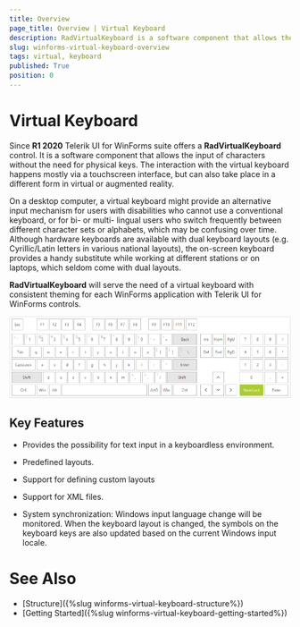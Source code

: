 ```yaml
---
title: Overview
page_title: Overview | Virtual Keyboard
description: RadVirtualKeyboard is a software component that allows the input of characters without the need for physical keys.
slug: winforms-virtual-keyboard-overview 
tags: virtual, keyboard
published: True
position: 0 
---
```


# Virtual Keyboard

Since **R1 2020** Telerik UI for WinForms suite offers a **RadVirtualKeyboard** control. It is a software component that allows the input of characters without the need for physical keys. The interaction with the virtual keyboard happens mostly via a touchscreen interface, but can also take place in a different form in virtual or augmented reality. 

On a desktop computer, a virtual keyboard might provide an alternative input mechanism for users with disabilities who cannot use a conventional keyboard, or for bi- or multi- lingual users who switch frequently between different character sets or alphabets, which may be confusing over time. Although hardware keyboards are available with dual keyboard layouts (e.g. Cyrillic/Latin letters in various national layouts), the on-screen keyboard provides a handy substitute while working at different stations or on laptops, which seldom come with dual layouts. 

**RadVirtualKeyboard** will serve the need of a virtual keyboard with consistent theming for each WinForms application with Telerik UI for WinForms controls. 

![winforms/virtual-keyboard-overview 001](images/virtual-keyboard-overview001.png) 

## Key Features

* Provides the possibility for text input in a keyboardless environment.

* Predefined layouts.

* Support for defining custom layouts 

* Support for XML files.

* System synchronization: Windows input language change will be monitored. When the keyboard layout is changed, the symbols on the keyboard keys are also updated based on the current Windows input locale. 


 

# See Also

* [Structure]({%slug winforms-virtual-keyboard-structure%})
* [Getting Started]({%slug winforms-virtual-keyboard-getting-started%})
 
        
